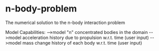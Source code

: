 # n-body-problem
The numerical solution to the n-body interaction problem

Model Capabilities:
-->model "n" concentrated bodies in the domain
-->model acceleration history due to propulsion w.r.t. time (user input)
-->model mass change history of each body w.r.t. time (user input)
